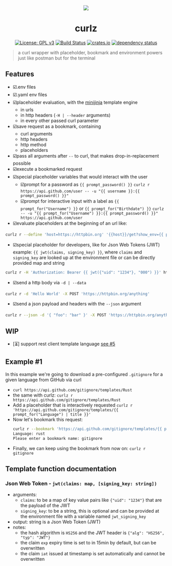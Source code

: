 <div align="center">
 <img src="https://github.com/curlz-rs/curlz/blob/main/resources/demo.gif?raw=true">
 <h1><strong>curlz</strong></h1>

[![License: GPL v3](https://img.shields.io/badge/License-GPLv3-blue.svg)](https://www.gnu.org/licenses/gpl-3.0)
[![Build Status](https://github.com/curlz-rs/curlz/workflows/Build/badge.svg)](https://github.com/curlz-rs/curlz/actions?query=branch%3Amain+workflow%3ABuild+)
[![crates.io](https://img.shields.io/crates/v/curlz.svg)](https://crates.io/crates/curlz)
[![dependency status](https://deps.rs/repo/github/curlz-rs/curlz/status.svg)](https://deps.rs/repo/github/curlz-rs/curlz)

</div>

> a curl wrapper with placeholder, bookmark and environment powers just like postman but for the terminal
 
## Features

- ☑️.env files
- ☑️.yaml env files
- ☑️placeholder evaluation, with the [minijinja](https://docs.rs/minijinja/latest/minijinja/) template engine
  - in urls
  - in http headers (`-H | --header` arguments)
  - in every other passed curl parameter
- ☑️save request as a bookmark, containing
  - curl arguments
  - http headers
  - http method
  - placeholders
- ☑️pass all arguments after `--` to curl, that makes drop-in-replacement possible
- ☑️execute a bookmarked request
- ☑️special placeholder variables that would interact with the user
  - ☑️prompt for a password as `{{ prompt_password() }}` 
    `curlz r https://api.github.com/user -- -u "{{ username }}:{{ prompt_password() }}"`
  - ☑️prompt for interactive input with a label as `{{ prompt_for("Username") }}` or `{{ prompt_for("Birthdate") }}`
    `curlz -- -u "{{ prompt_for("Username") }}:{{ prompt_password() }}" https://api.github.com/user`
- ☑️evaluate placeholders at the beginning of an url like:
```sh
curlz r --define 'host=https://httpbin.org' '{{host}}/get?show_env={{ prompt_for("show_env") }}'
```
- ☑️special placeholder for developers, like for Json Web Tokens (JWT)
  example: `{{ jwt(claims, signing_key) }}`, where `claims` and `signing_key` are looked up at the environment file or can be directly provided map and string
```sh
curlz r -H 'Authorization: Bearer {{ jwt({"uid": "1234"}, "000") }}' https://httpbin.org/bearer -- -vvv
```
- ☑️send a http body via `-d | --data` 
```sh
curlz r -d 'Hello World' -X POST 'https://httpbin.org/anything'
```
- ☑️send a json payload and headers with the `--json` argument
```sh
curlz r --json -d '{ "foo": "bar" }' -X POST 'https://httpbin.org/anything'
```

## WIP
- [⏳] support rest client template language [see #5](https://github.com/curlz-rs/curlz/issues/5)

## Example #1

In this example we're going to download a pre-configured `.gitignore` for a given language from GitHub via curl

- `curl https://api.github.com/gitignore/templates/Rust`
- the same with curlz: `curlz r https://api.github.com/gitignore/templates/Rust`
- Add a placeholder that is interactively requested 
  `curlz r 'https://api.github.com/gitignore/templates/{{ prompt_for("Language") | title }}'`
- Now let's bookmark this request:
  ```sh
  curlz r --bookmark 'https://api.github.com/gitignore/templates/{{ prompt_for("Language") | title }}'
  Language: rust
  Please enter a bookmark name: gitignore
  ```
- Finally, we can keep using the bookmark from now on: `curlz r gitignore`

## Template function documentation

### Json Web Token - `jwt(claims: map, [signing_key: string])`
- arguments:
  - `claims`: to be a map of key value pairs like `{"uid": "1234"}` that are the payload of the JWT
  - `signing_key`: to be a string, this is optional and can be provided at the environment file with a variable named `jwt_signing_key`
- output: string is a Json Web Token (JWT)
- notes: 
  - the hash algorithm is `HS256` and the JWT header is `{"alg": "HS256", "typ": "JWT"}`
  - the claim `exp` expiry time is set to in 15min by default, but can be overwritten
  - the claim `iat` issued at timestamp is set automatically and cannot be overwritten
